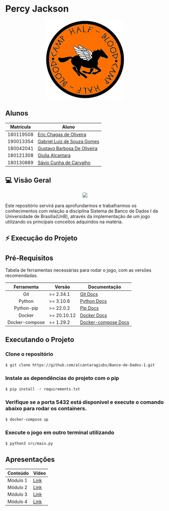 # Percy Jackson

<p align="center">
  <img width="250" src="images/readme.png">
</p>


## Alunos

| Matrícula | Aluno                                                      |
| --------- | ---------------------------------------------------------- |
| 180119508 | [Eric Chagas de Oliveira](https://github.com/Eric-chagas)  |
| 190013354 | [Gabriel Luiz de Souza Gomes](https://github.com/ggomesbr) |
| 180042041 | [Gustavo Barbosa De Oliveira](https://github.com/brbsg)    |
| 180121308 | [Giulia Alcantara](https://github.com/alcantaragiubs)      |
| 180130889 | [Sávio Cunha de Carvalho](https://github.com/savioc2)      |
 
 ##  💻 Visão Geral
 
 <p align="center">
  <img width="500" src="https://64.media.tumblr.com/62d76d84caa49f8478dba7c7d59d9990/95c443868115378f-60/s540x810/ca67acde8c14f4d2032b70b179864e65a1980ed4.gifv">
</p>

<p> Este repositório servirá para aprofundarmos e trabalharmos os conhecimentos com relação a disciplina Sistema de Banco de Dados I da Universidade de Brasília(UnB), através da implementação de um jogo utilizando os principais conceitos adquiridos na matéria. </p>

## ⚡ Execução do Projeto

## Pré-Requisitos 

Tabela de ferramentas necessárias para rodar o jogo, com as versões recomendadas.

|   Ferramenta   | Versão      | Documentação                                             |
| :------------: | ----------- | -------------------------------------------------------- |
|      Git       | >= 2.34.1   | [Git Docs](https://git-scm.com/)                         |
|     Python     | >= 3.10.6   | [Python Docs](https://www.python.org/)                   |
|   Python-pip   | >= 22.0.2   | [Pip Docs](https://pypi.org/project/pip/)                |
|     Docker     | >= 20.10.12 | [Docker Docs](https://www.docker.com/)                   |
| Docker-compose | >= 1.29.2   | [Docker-compose Docs](https://github.com/docker/compose) |

## Executando o Projeto

### Clone o repositório

```bash 
$ git clone https://github.com/alcantaragiubs/Banco-de-Dados-1.git
```

### Instale as dependências do projeto com o pip

```bash 
$ pip install -r requirements.txt
```

### Verifique se a porta 5432 está disponível e execute o comando abaixo para rodar os containers.

```bash 
$ docker-compose up
```

### Execute o jogo em outro terminal utilizando

```bash 
$ python3 src/main.py
```

## Apresentações

  | Conteúdo | Vídeo                                                                                         |
  | -------- | --------------------------------------------------------------------------------------------- |
  | Módulo 1 | [Link](https://youtu.be/JaqdPm6eawQ)                                                          |
  | Módulo 2 | [Link](https://drive.google.com/file/d/158RwuZYBB554RVlv6ljhLN3xi-iY78fm/view?usp=share_link) |
  | Módulo 3 | [Link](https://drive.google.com/file/d/1D1cE6fn28MuzUUspyHx7IogzPGmPEEbz/view?usp=share_link) |
  | Módulo 4 | [Link](https://drive.google.com/file/d/1JJ0BwwQD_7nAkzaSz_VWDvhDtlwB13Ob/view?usp=share_link) |

  